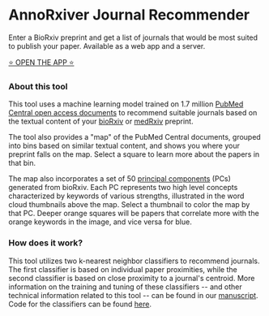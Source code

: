 # AnnoRxiver Journal Recommender

Enter a BioRxiv preprint and get a list of journals that would be most suited to publish your paper.
Available as a web app and a server.

[⭐ OPEN THE APP ⭐](https://greenelab.github.io/annorxiver-journal-recommender/)

### About this tool

This tool uses a machine learning model trained on 1.7 million [PubMed Central open access documents](https://www.ncbi.nlm.nih.gov/pmc/tools/openftlist/) to recommend suitable journals based on the textual content of your [bioRxiv](https://www.biorxiv.org/) or [medRxiv](https://www.medrxiv.org/) preprint.

The tool also provides a "map" of the PubMed Central documents, grouped into bins based on similar textual content, and shows you where your preprint falls on the map.
Select a square to learn more about the papers in that bin.

The map also incorporates a set of 50 [principal components](https://en.wikipedia.org/wiki/Principal_component_analysis) (PCs) generated from bioRxiv.
Each PC represents two high level concepts characterized by keywords of various strengths, illustrated in the word cloud thumbnails above the map.
Select a thumbnail to color the map by that PC.
Deeper orange squares will be papers that correlate more with the orange keywords in the image, and vice versa for blue.

### How does it work?

This tool utilizes two k-nearest neighbor classifiers to recommend journals.
The first classifier is based on individual paper proximities, while the second classifier is based on close proximity to a journal's centroid.
More information on the training and tuning of these classifiers -- and other technical information related to this tool -- can be found in our [manuscript](http://greenelab.github.io/annorxiver_manuscript).
Code for the classifiers can be found [here](http://github.com/greenelab/annorxiver/).
